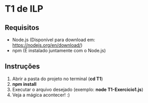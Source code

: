 # T1 de ILP  

## Requisitos  
* Node.js (Disponível para download em: https://nodejs.org/en/download/)  
* npm (É instalado juntamente com o Node.js)  

## Instruções  
1. Abrir a pasta do projeto no terminal (**cd T1**)  
1. **npm install**  
1. Executar o arquivo desejado (exemplo: **node T1-Exercicio1.js**)  
1. Veja a mágica acontecer! :)  
